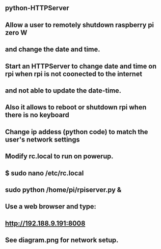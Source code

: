 ## python-HTTPServer
##
## Allow a user to remotely shutdown raspberry pi zero W
## and change the date and time.
##
## Start an HTTPServer to change date and time on rpi when rpi is not coonected to the internet
## and not able to update the date-time.
## Also it allows to reboot or shutdown rpi when there is no keyboard
##
## 
## Change ip addess (python code) to match the user's network settings
## Modify rc.local to run on powerup.
##  $ sudo nano /etc/rc.local
##    sudo python /home/pi/rpiserver.py &
##
## Use a web browser and type: 
##     http://192.188.9.191:8008
## 
## See diagram.png for network setup.

